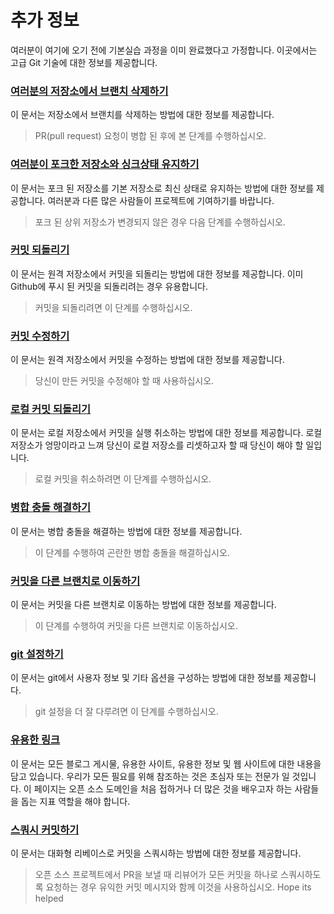 # 추가 정보

여러분이 여기에 오기 전에 기본실습 과정을 이미 완료했다고 가정합니다. 이곳에서는 고급 Git 기술에 대한 정보를 제공합니다.

### [여러분의 저장소에서 브랜치 삭제하기](removing-branch-from-your-repository.ko.md)
이 문서는 저장소에서 브랜치를 삭제하는 방법에 대한 정보를 제공합니다.
> PR(pull request) 요청이 병합 된 후에 본 단계를 수행하십시오.

### [여러분이 포크한 저장소와 싱크상태 유지하기](keeping-your-fork-synced-with-this-repository.ko.md)
이 문서는 포크 된 저장소를 기본 저장소로 최신 상태로 유지하는 방법에 대한 정보를 제공합니다. 여러분과 다른 많은 사람들이 프로젝트에 기여하기를 바랍니다.
> 포크 된 상위 저장소가 변경되지 않은 경우 다음 단계를 수행하십시오.

### [커밋 되돌리기](reverting-a-commit.ko.md)
이 문서는 원격 저장소에서 커밋을 되돌리는 방법에 대한 정보를 제공합니다. 이미 Github에 푸시 된 커밋을 되돌리려는 경우 유용합니다.
> 커밋을 되돌리려면 이 단계를 수행하십시오.

### [커밋 수정하기](amending-a-commit.ko.md)
이 문서는 원격 저장소에서 커밋을 수정하는 방법에 대한 정보를 제공합니다.
> 당신이 만든 커밋을 수정해야 할 때 사용하십시오.

### [로컬 커밋 되돌리기](undoing-a-commit.ko.md)
이 문서는 로컬 저장소에서 커밋을 실행 취소하는 방법에 대한 정보를 제공합니다. 로컬 저장소가 엉망이라고 느껴 당신이 로컬 저장소를 리셋하고자 할 때 당신이 해야 할 일입니다.
> 로컬 커밋을 취소하려면 이 단계를 수행하십시오.

### [병합 충돌 해결하기](resolving-merge-conflicts.ko.md)
이 문서는 병합 충돌을 해결하는 방법에 대한 정보를 제공합니다.
> 이 단계를 수행하여 곤란한 병합 충돌을 해결하십시오.

### [커밋을 다른 브랜치로 이동하기](moving-a-commit-to-a-different-branch.ko.md)
이 문서는 커밋을 다른 브랜치로 이동하는 방법에 대한 정보를 제공합니다.
> 이 단계를 수행하여 커밋을 다른 브랜치로 이동하십시오.

### [git 설정하기](../configuring-git.md)
이 문서는 git에서 사용자 정보 및 기타 옵션을 구성하는 방법에 대한 정보를 제공합니다.
> git 설정을 더 잘 다루려면 이 단계를 수행하십시오.

### [유용한 링크](../Useful-links-for-further-learning.md)
이 문서는 모든 블로그 게시물, 유용한 사이트, 유용한 정보 및 웹 사이트에 대한 내용을 담고 있습니다. 우리가 모든 필요를 위해 참조하는 것은 초심자 또는 전문가 일 것입니다. 이 페이지는 오픈 소스 도메인을 처음 접하거나 더 많은 것을 배우고자 하는 사람들을 돕는 지표 역할을 해야 합니다.

### [스쿼시 커밋하기](../squashing-commits.md)
이 문서는 대화형 리베이스로 커밋을 스쿼시하는 방법에 대한 정보를 제공합니다.
> 오픈 소스 프로젝트에서 PR을 보낼 때 리뷰어가 모든 커밋을 하나로 스쿼시하도록 요청하는 경우 유익한 커밋 메시지와 함께 이것을 사용하십시오.
Hope its helped
